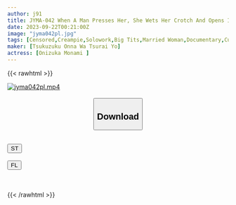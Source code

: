 ```yaml
---
author: j91
title: JYMA-042 When A Man Presses Her, She Wets Her Crotch And Opens It With A Flesh Feeling Body That Can't Be Refused.
date: 2023-09-22T00:21:00Z
image: "jyma042pl.jpg"
tags: [Censored,Creampie,Solowork,Big Tits,Married Woman,Documentary,Cuckold	]
maker: [Tsukuzuku Onna Wa Tsurai Yo]
actress: [Onizuka Monami ]
---
```



{{< rawhtml >}}

<div class="video" data-videoid="QkkReLo9QpFwlx">
    <a href="javascript:;">
        <img src="https://my.j91.asia/posts/jyma042pl/jyma042pl.jpg" width="WIDTH" height="HEIGHT" alt="jyma042pl.mp4" loading="lazy">
    </a>
</div>

<script type="text/javascript" src="https://j91.asia/asset/on-demand-st.js"></script>

<br>
  <link rel="stylesheet" href="https://j91.asia/asset/bs5.css">
  
  <center>
  <button class="btn btn-primary" type="button" data-bs-toggle="collapse" data-bs-target=".multi-collapse" aria-expanded="false" aria-controls="multiCollapseExample1 multiCollapseExample2"><h2>Download</h2></button></center>
</p>
<div class="row">
  <div class="col">
    <div class="collapse multi-collapse" id="multiCollapseExample1">
      <div class="card card-body">
	      	      <br>
<div class="buttons">  
<a href="https://streamtape.to/v/QkkReLo9QpFwlx"><button class="btn-hover color-3"><i class="fa fa-download"></i> ST</button></a></div>
    </div>
  </div>
</div>
  <div class="col">
    <div class="collapse multi-collapse" id="multiCollapseExample2">
      <div class="card card-body">
	      <br>
<div class="buttons">
    <a href="https://filelions.online/f/t5i6jtrxg8ah"><button class="btn-hover color-9"><i class="fa fa-download"></i> FL</button></a></div>
<br><br>
      </div>
    </div>
  </div>
</div>

{{< /rawhtml >}}
